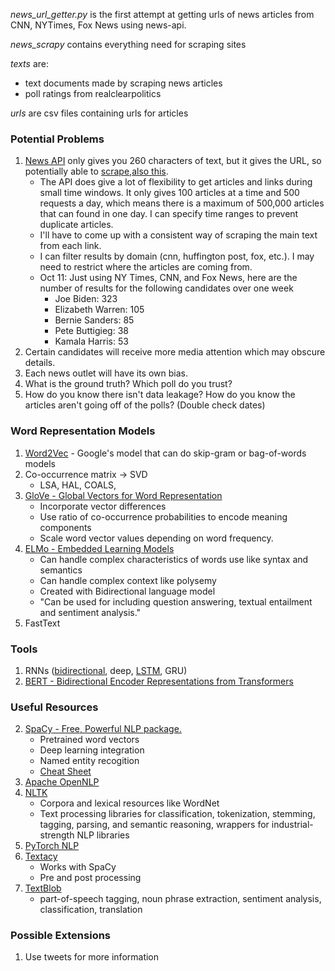 *news\_url_getter.py* is the first attempt at getting urls of news articles from CNN, NYTimes, Fox News using news-api.

*news_scrapy* contains everything need for scraping sites

*texts* are:
* text documents made by scraping news articles
* poll ratings from realclearpolitics

*urls* are csv files containing urls for articles



### Potential Problems
1. [News API](https://newsapi.org/) only gives you 260 characters of text, but it gives the URL, so potentially able to [scrape](https://towardsdatascience.com/web-scraping-news-articles-in-python-9dd605799558),[also this](https://hackernoon.com/i-made-a-news-scrapper-with-100-lines-of-python-2e1de1f28f22).
	* The API does give a lot of flexibility to get articles and links during small time windows. It only gives 100 articles at a time and 500 requests a day, which means there is a maximum of 500,000 articles that can found in one day. I can specify time ranges to prevent duplicate articles.
	* I'll have to come up with a consistent way of scraping the main text from each link.
	* I can filter results by domain (cnn, huffington post, fox, etc.). I may need to restrict where the articles are coming from.
	* Oct 11: Just using NY Times, CNN, and Fox News, here are the number of results for the following candidates over one week
		* Joe Biden: 323
		* Elizabeth Warren: 105
		* Bernie Sanders: 85
		* Pete Buttigieg: 38
		* Kamala Harris: 53
2. Certain candidates will receive more media attention which may obscure details.
3. Each news outlet will have its own bias.
2. What is the ground truth? Which poll do you trust?
2. How do you know there isn't data leakage? How do you know the articles aren't going off of the polls? (Double check dates)

### Word Representation Models
1. [Word2Vec](https://code.google.com/archive/p/word2vec/) - Google's model that can do skip-gram or bag-of-words models
2. Co-occurrence matrix -> SVD
	* LSA, HAL, COALS, 
1. [GloVe - Global Vectors for Word Representation](https://nlp.stanford.edu/projects/glove/)
	* Incorporate vector differences
	* Use ratio of co-occurrence probabilities to encode meaning components
	* Scale word vector values depending on word frequency.
4. [ELMo - Embedded Learning Models](https://allennlp.org/elmo)
	* Can handle complex characteristics of words use like syntax and semantics
	* Can handle complex context like polysemy
	* Created with Bidirectional language model
	* "Can be used for including question answering, textual entailment and sentiment analysis."
5. FastText

### Tools
1. RNNs ([bidirectional](https://towardsdatascience.com/a-beginners-guide-on-sentiment-analysis-with-rnn-9e100627c02e), deep, [LSTM](https://towardsdatascience.com/sentiment-analysis-using-lstm-step-by-step-50d074f09948), GRU)
2. [BERT - Bidirectional Encoder Representations from Transformers](https://arxiv.org/abs/1810.04805)




### Useful Resources

2. [SpaCy - Free, Powerful NLP package.](https://spacy.io/)
	* Pretrained word vectors
	* Deep learning integration
	* Named entity recogition
	* [Cheat Sheet](https://www.datacamp.com/community/blog/spacy-cheatsheet)
3. [Apache OpenNLP](https://opennlp.apache.org/)
4. [NLTK](http://www.nltk.org)
	* Corpora and lexical resources like WordNet
	*  Text processing libraries for classification, tokenization, stemming, tagging, parsing, and semantic reasoning, wrappers for industrial-strength NLP libraries 
5. [PyTorch NLP](https://pytorchnlp.readthedocs.io/en/latest/)
6. [Textacy](https://github.com/chartbeat-labs/textacy)
	* Works with SpaCy
	* Pre and post processing
7. [TextBlob](https://textblob.readthedocs.io/en/dev/)
	* part-of-speech tagging, noun phrase extraction, sentiment analysis, classification, translation


### Possible Extensions
1. Use tweets for more information